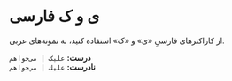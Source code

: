 # ی و ک فارسی

از کاراکترهای فارسیِ «ی» و «ک» استفاده کنید، نه نمونه‌های عربی.

**درست:** `علیک | می‌خواهم`  
**نادرست:** `عليك | مي‌خواهم`
